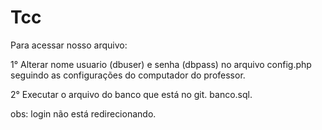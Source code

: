 # Tcc

Para acessar nosso arquivo: 

1° Alterar nome usuario (dbuser) e senha (dbpass) no arquivo config.php seguindo as configurações do computador do professor.

2° Executar o arquivo do banco que está no git. banco.sql.

obs: login não está redirecionando.
